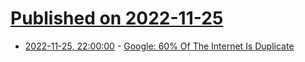 # [Published on 2022-11-25](index.md)

* [2022-11-25, 22:00:00](https://tech.slashdot.org/story/22/11/25/205236/google-60-of-the-internet-is-duplicate?utm_source=rss1.0mainlinkanon&utm_medium=feed) - [Google: 60% Of The Internet Is Duplicate](https://tech.slashdot.org/story/22/11/25/205236/google-60-of-the-internet-is-duplicate?utm_source=rss1.0mainlinkanon&utm_medium=feed)
